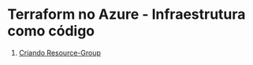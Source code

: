 # Terraform no Azure - Infraestrutura como código

1. [Criando Resource-Group](F:\Terraform-Azure\resource-group)